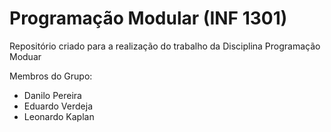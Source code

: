 Programação Modular (INF 1301)
=================

Repositório criado para a realização do trabalho da Disciplina Programação Moduar

Membros do Grupo:

* Danilo Pereira
* Eduardo Verdeja
* Leonardo Kaplan
